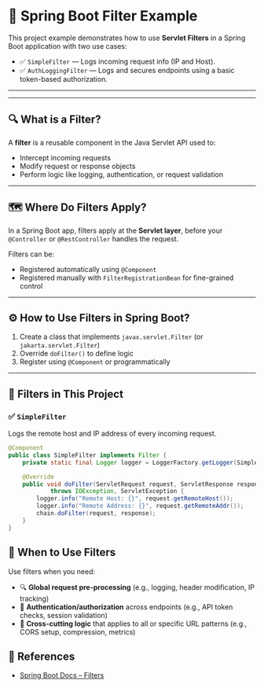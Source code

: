 # 🚀 Spring Boot Filter Example

This project example demonstrates how to use **Servlet Filters** in a Spring Boot application with two use cases:

- ✅ `SimpleFilter` — Logs incoming request info (IP and Host).
- ✅ `AuthLoggingFilter` — Logs and secures endpoints using a basic token-based authorization.

---

---

## 🔍 What is a Filter?

A **filter** is a reusable component in the Java Servlet API used to:
- Intercept incoming requests
- Modify request or response objects
- Perform logic like logging, authentication, or request validation

---

## 🗺️ Where Do Filters Apply?

In a Spring Boot app, filters apply at the **Servlet layer**, before your `@Controller` or `@RestController` handles the request.

Filters can be:
- Registered automatically using `@Component`
- Registered manually with `FilterRegistrationBean` for fine-grained control

---

## ⚙️ How to Use Filters in Spring Boot?

1. Create a class that implements `javax.servlet.Filter` (or `jakarta.servlet.Filter`)
2. Override `doFilter()` to define logic
3. Register using `@Component` or programmatically

---

## 🧪 Filters in This Project

### ✅ `SimpleFilter`

Logs the remote host and IP address of every incoming request.

```java
@Component
public class SimpleFilter implements Filter {
    private static final Logger logger = LoggerFactory.getLogger(SimpleFilter.class);

    @Override
    public void doFilter(ServletRequest request, ServletResponse response, FilterChain chain)
            throws IOException, ServletException {
        logger.info("Remote Host: {}", request.getRemoteHost());
        logger.info("Remote Address: {}", request.getRemoteAddr());
        chain.doFilter(request, response);
    }
}
```
## 🧠 When to Use Filters

Use filters when you need:

- 🔍 **Global request pre-processing** (e.g., logging, header modification, IP tracking)
- 🔐 **Authentication/authorization** across endpoints (e.g., API token checks, session validation)
- 🔄 **Cross-cutting logic** that applies to all or specific URL patterns (e.g., CORS setup, compression, metrics)

## 📘 References

- [Spring Boot Docs – Filters](https://docs.spring.io/spring-boot/docs/current/reference/html/web.html#web.servlet.filters)
